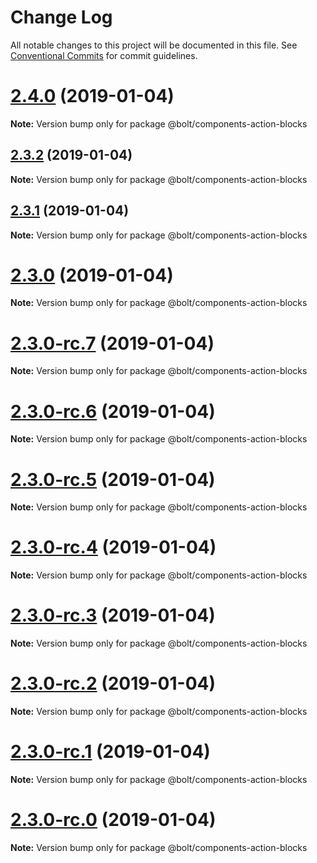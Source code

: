 # Change Log

All notable changes to this project will be documented in this file.
See [Conventional Commits](https://conventionalcommits.org) for commit guidelines.

# [2.4.0](https://github.com/bolt-design-system/bolt/tree/master/packages/components/bolt-action-blocks/compare/v2.3.2...v2.4.0) (2019-01-04)

**Note:** Version bump only for package @bolt/components-action-blocks





## [2.3.2](https://github.com/bolt-design-system/bolt/tree/master/packages/components/bolt-action-blocks/compare/v2.3.1...v2.3.2) (2019-01-04)

**Note:** Version bump only for package @bolt/components-action-blocks





## [2.3.1](https://github.com/bolt-design-system/bolt/tree/master/packages/components/bolt-action-blocks/compare/v2.3.0...v2.3.1) (2019-01-04)

**Note:** Version bump only for package @bolt/components-action-blocks





# [2.3.0](https://github.com/bolt-design-system/bolt/tree/master/packages/components/bolt-action-blocks/compare/v2.3.0-rc.7...v2.3.0) (2019-01-04)

**Note:** Version bump only for package @bolt/components-action-blocks





# [2.3.0-rc.7](https://github.com/bolt-design-system/bolt/tree/master/packages/components/bolt-action-blocks/compare/v2.3.0-rc.6...v2.3.0-rc.7) (2019-01-04)

**Note:** Version bump only for package @bolt/components-action-blocks





# [2.3.0-rc.6](https://github.com/bolt-design-system/bolt/tree/master/packages/components/bolt-action-blocks/compare/v2.3.0-rc.5...v2.3.0-rc.6) (2019-01-04)

**Note:** Version bump only for package @bolt/components-action-blocks





# [2.3.0-rc.5](https://github.com/bolt-design-system/bolt/tree/master/packages/components/bolt-action-blocks/compare/v2.3.0-rc.4...v2.3.0-rc.5) (2019-01-04)

**Note:** Version bump only for package @bolt/components-action-blocks





# [2.3.0-rc.4](https://github.com/bolt-design-system/bolt/tree/master/packages/components/bolt-action-blocks/compare/v2.3.0-rc.3...v2.3.0-rc.4) (2019-01-04)

**Note:** Version bump only for package @bolt/components-action-blocks





# [2.3.0-rc.3](https://github.com/bolt-design-system/bolt/tree/master/packages/components/bolt-action-blocks/compare/v2.3.0-rc.2...v2.3.0-rc.3) (2019-01-04)

**Note:** Version bump only for package @bolt/components-action-blocks





# [2.3.0-rc.2](https://github.com/bolt-design-system/bolt/tree/master/packages/components/bolt-action-blocks/compare/v2.3.0-rc.1...v2.3.0-rc.2) (2019-01-04)

**Note:** Version bump only for package @bolt/components-action-blocks





# [2.3.0-rc.1](https://github.com/bolt-design-system/bolt/tree/master/packages/components/bolt-action-blocks/compare/vv2.3.0-rc.0...v2.3.0-rc.1) (2019-01-04)

**Note:** Version bump only for package @bolt/components-action-blocks





# [2.3.0-rc.0](https://github.com/bolt-design-system/bolt/tree/master/packages/components/bolt-action-blocks/compare/v2.2.1...v2.3.0-rc.0) (2019-01-04)

**Note:** Version bump only for package @bolt/components-action-blocks
